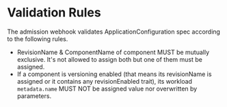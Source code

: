 # Validation Rules

The admission webhook validates ApplicationConfiguration spec according to the following rules. 

- RevisionName & ComponentName of component MUST be mutually exclusive. It's not allowed to assign both but one of them must be assigned.
- If a component is versioning enabled (that means its revisionName is assigned or it contains any revisionEnabled trait), its workload `metadata.name` MUST NOT be assigned value nor overwritten by parameters.


